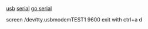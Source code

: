 [usb](https://github.com/rp-rs/rp-hal/blob/main/rp2040-hal/examples/uart.rs)
[serial](shrug)
[go serial](https://pkg.go.dev/go.bug.st/serial)

screen /dev/tty.usbmodemTEST1 9600
exit with ctrl+a d